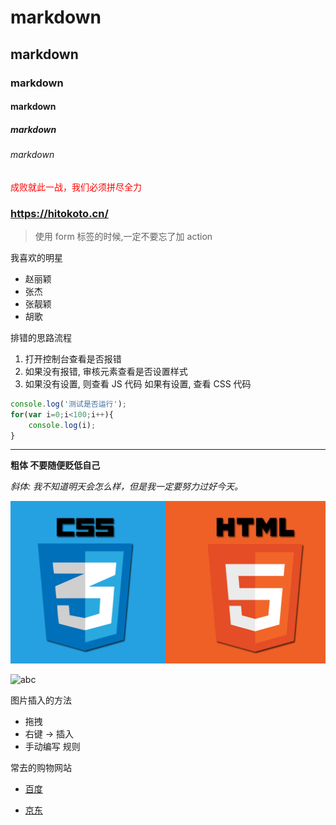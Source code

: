 # markdown

## markdown

### markdown

#### markdown

##### markdown

###### markdown



<div style="color:red">成败就此一战，我们必须拼尽全力</div>

### <https://hitokoto.cn/>

> 使用 form 标签的时候,一定不要忘了加 action



我喜欢的明星

* 赵丽颖
* 张杰
* 张靓颖
* 胡歌



排错的思路流程

1. 打开控制台查看是否报错
2. 如果没有报错, 审核元素查看是否设置样式
3. 如果没有设置, 则查看 JS 代码 如果有设置, 查看 CSS 代码

```js
console.log('测试是否运行');
for(var i=0;i<100;i++){
    console.log(i);
}
```



----



**粗体  不要随便贬低自己**

*斜体: 我不知道明天会怎么样，但是我一定要努力过好今天。*

![html5-css3](assets/html5-css3.png)

![abc](http://www.baidu.com/logo.png)

图片插入的方法
* 拖拽
* 右键 -> 插入
* 手动编写 规则

常去的购物网站

* [百度](http://www.baidu.com)

* [京东](http://www.jd.com)




